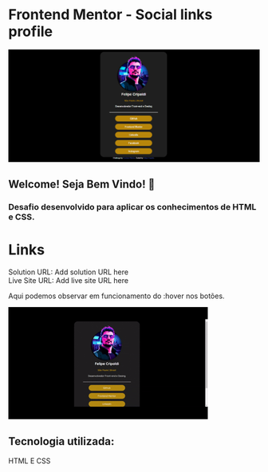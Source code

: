 # Frontend Mentor - Social links profile

![Design preview for the Social links profile coding challenge](./assets/images/Captura%20de%20tela%202025-03-04%20001802.png)

## Welcome! Seja Bem Vindo! 👋

### Desafio desenvolvido para aplicar os conhecimentos de HTML e CSS.

# Links
Solution URL: Add solution URL here <br>
Live Site URL: Add live site URL here

Aqui podemos observar em funcionamento do :hover nos botões.

<img src="./assets/images/Frontend Mentor _ Social links profile.gif" alt="Mostra funcionando o o Social Link">

## Tecnologia utilizada:
HTML E CSS

